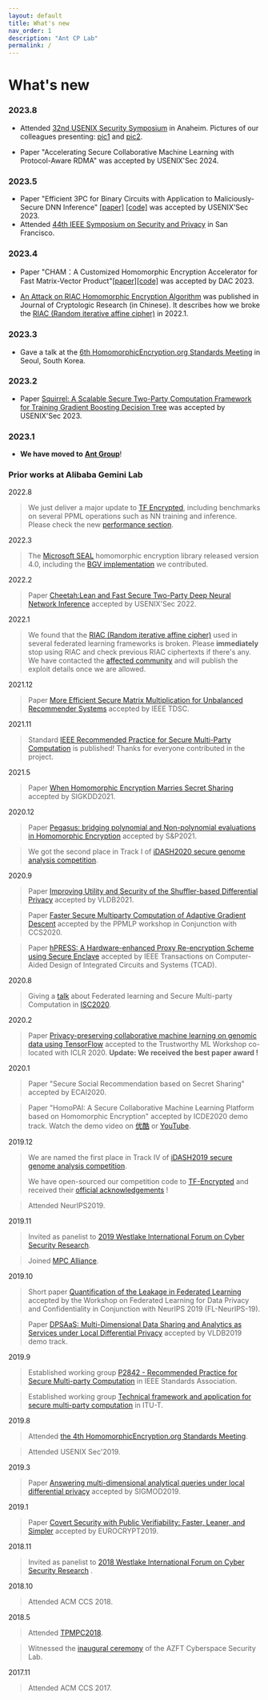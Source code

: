 ```yaml
---
layout: default
title: What's new
nav_order: 1
description: "Ant CP Lab"
permalink: /
---
```


# What's new


### 2023.8

- Attended [32nd USENIX Security Symposium](https://www.usenix.org/conference/usenixsecurity23/) in Anaheim. Pictures of our colleagues presenting: [pic1](https://raw.githubusercontent.com/AntCPLab/AntCPLab.github.io/master/assets/images/usenix23-1.jpg) and [pic2](https://raw.githubusercontent.com/AntCPLab/AntCPLab.github.io/master/assets/images/usenix23-2.JPG).

- Paper "Accelerating Secure Collaborative Machine Learning with Protocol-Aware RDMA"  was accepted by USENIX'Sec 2024.

### 2023.5

- Paper "Efficient 3PC for Binary Circuits with Application to Maliciously-Secure DNN Inference" [[paper]](https://eprint.iacr.org/2023/909) [[code]](https://github.com/AntCPLab/malicious_3pc_binary) was accepted by USENIX'Sec 2023. 
- Attended [44th IEEE Symposium on Security and Privacy](https://sp2023.ieee-security.org/index.html) in San Francisco.

### 2023.4

- Paper "CHAM：A Customized Homomorphic Encryption Accelerator for Fast Matrix-Vector Product"[[paper]](https://github.com/alibaba-damo-academy/damo_ctl_cham/blob/main/DAC_2023_CHAM.pdf)[[code]](https://github.com/alibaba-damo-academy/damo_ctl_cham) was accepted by DAC 2023.

- [An Attack on RIAC Homomorphic Encryption Algorithm](http://www.jcr.cacrnet.org.cn/CN/10.13868/j.cnki.jcr.000604) was published in Journal of Cryptologic Research (in Chinese). It describes how we broke the [RIAC (Random iterative affine cipher)](https://fate.readthedocs.io/en/develop-1.5/_build_temp/python/federatedml/secureprotol/README.html#iterativeaffine-homomorphic-encryption) in 2022.1.

### 2023.3

- Gave a talk at the [6th HomomorphicEncryption.org Standards Meeting](https://homomorphicencryption.org/6th-homomorphicencryption-org-standards-meeting/) in Seoul, South Korea.

### 2023.2

- Paper [Squirrel: A Scalable Secure Two-Party Computation Framework for Training Gradient Boosting Decision Tree](https://eprint.iacr.org/2023/527) was accepted by USENIX'Sec 2023.

### 2023.1

- **We have moved to** [**Ant Group**](https://www.antgroup.com/en)! 

### Prior works at Alibaba Gemini Lab

2022.8
>We just deliver a major update to [TF Encrypted](https://github.com/tf-encrypted/tf-encrypted),  including benchmarks on several PPML operations such as NN training and inference. Please check the new [performance section](https://github.com/tf-encrypted/tf-encrypted/blob/master/README.md#performance).

2022.3
>The [Microsoft SEAL](https://github.com/microsoft/SEAL) homomorphic encryption library released version 4.0,  including the [BGV implementation](https://github.com/microsoft/SEAL/pull/283) we contributed.

2022.2
>Paper [Cheetah:Lean and Fast Secure Two-Party Deep Neural Network Inference](https://eprint.iacr.org/2022/207) accepted by USENIX'Sec 2022.

2022.1
>We found that the [RIAC (Random iterative affine cipher)](https://fate.readthedocs.io/en/develop-1.5/_build_temp/python/federatedml/secureprotol/README.html#iterativeaffine-homomorphic-encryption) used in several federated learning frameworks is broken. Please **immediately** stop using RIAC and check previous RIAC ciphertexts if there's any. We have contacted the [affected community](https://mp.weixin.qq.com/s/BoW184Uhf7iF_uZlMZhnMg) and will publish the exploit details once we are allowed.

2021.12
>Paper [More Efficient Secure Matrix Multiplication for Unbalanced Recommender Systems](https://www.computer.org/csdl/journal/tq/5555/01/09665288/1zJiScWQJ1e) accepted by IEEE TDSC.

2021.11
>Standard [IEEE Recommended Practice for Secure Multi-Party Computation](https://standards.ieee.org/standard/2842-2021.html) is published! Thanks for everyone contributed in the project.

2021.5
>Paper [When Homomorphic Encryption Marries Secret Sharing](https://arxiv.org/abs/2008.08753) accepted by SIGKDD2021.

2020.12
>Paper [Pegasus: bridging polynomial and Non-polynomial evaluations in Homomorphic Encryption](https://eprint.iacr.org/2020/1606) accepted by S&P2021.

>We got the second place in Track I of [iDASH2020 secure genome analysis competition](http://www.humangenomeprivacy.org/2020/). 

2020.9
>Paper  [Improving Utility and Security of the Shuffler-based Differential Privacy](https://arxiv.org/abs/1908.11515) accepted  by VLDB2021.

>Paper [Faster Secure Multiparty Computation of Adaptive Gradient Descent](https://dl.acm.org/doi/10.1145/3411501.3419427) accepted by the PPMLP workshop in Conjunction with CCS2020.

>Paper [hPRESS: A Hardware-enhanced Proxy Re-encryption Scheme using Secure Enclave](https://ieeexplore.ieee.org/document/9187972) accepted by IEEE Transactions on Computer-Aided Design of Integrated Circuits and Systems (TCAD).

2020.8
>Giving a [talk](https://isc.360.com/2020/another.html?uid=5010) about Federated learning and Secure Multi-party Computation in [ISC2020](https://isc.360.com).

2020.2
>Paper [Privacy-preserving collaborative machine learning on genomic data using TensorFlow](https://arxiv.org/abs/2002.04344) accepted  to the Trustworthy ML Workshop co-located with ICLR 2020. **Update: We received the best paper award !** 

2020.1
>Paper "Secure Social Recommendation based on Secret Sharing" accepted by ECAI2020.

>Paper "HomoPAI: A Secure Collaborative Machine Learning Platform based on Homomorphic Encryption" accepted by ICDE2020 demo track. Watch the demo video on [优酷](https://v.youku.com/v_show/id_XNDQ4NDQyNzIwOA==) or [YouTube](https://youtu.be/LIWjsnKuOMk).

2019.12
>We are named the first place in Track IV of [iDASH2019 secure genome analysis competition](http://www.humangenomeprivacy.org/2019/). 
>
>We have open-sourced our competition code to [TF-Encrypted](https://github.com/tf-encrypted/tf-encrypted/pull/721) and received their [official acknowledgements](https://twitter.com/tf_encrypted/status/1207612275663757312) !

>Attended NeurIPS2019.

2019.11
>Invited as panelist to [2019 Westlake International Forum on Cyber Security Research](https://icsr.zju.edu.cn/xihu2019/en/).

>Joined [MPC Alliance](https://www.mpcalliance.org/).

2019.10
>Short paper [Quantification of the Leakage in Federated Learning](https://arxiv.org/abs/1910.05467) accepted by the Workshop on Federated Learning for Data Privacy and Confidentiality in Conjunction with NeurIPS 2019 (FL-NeurIPS-19). 

>Paper [DPSAaS: Multi-Dimensional Data Sharing and Analytics as Services under Local Differential Privacy](http://www.vldb.org/pvldb/vol12/p1862-xu.pdf) accepted by VLDB2019 demo track.

2019.9
>Established working group [P2842 - Recommended Practice for Secure Multi-party Computation](https://standards.ieee.org/project/2842.html) in IEEE Standards Association.

>Established working group [Technical framework and application for secure multi-party computation](https://www.itu.int/itu-t/workprog/wp_item.aspx?isn=15245) in ITU-T.

2019.8
>Attended [the 4th HomomorphicEncryption.org Standards Meeting](http://homomorphicencryption.org/).

>Attended USENIX Sec'2019. 

2019.3
>Paper [Answering multi-dimensional analytical queries under local differential privacy](https://dl.acm.org/doi/10.1145/3299869.3319891) accepted by SIGMOD2019.

2019.1
>Paper [Covert Security with Public Verifiability:
Faster, Leaner, and Simpler](https://eprint.iacr.org/2018/1108.pdf) accepted by EUROCRYPT2019.

2018.11
>Invited as panelist to [2018 Westlake International Forum on Cyber Security Research](https://icsr.zju.edu.cn/xihu2018/en/index.htm) .

2018.10
>Attended ACM CCS 2018.

2018.5
>Attended [TPMPC2018](https://www.multipartycomputation.com/tpmpc-2018).

>Witnessed the [inaugural ceremony](https://www.zju.edu.cn/english/2018/0610/c19573a816865/page.htm) of the AZFT Cyberspace Security Lab.

2017.11
>Attended ACM CCS 2017.


